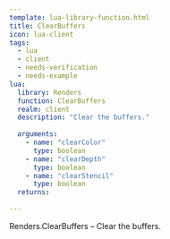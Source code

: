 ```yaml
---
template: lua-library-function.html
title: ClearBuffers
icon: lua-client
tags:
  - lua
  - client
  - needs-verification
  - needs-example
lua:
  library: Renders
  function: ClearBuffers
  realm: client
  description: "Clear the buffers."
  
  arguments:
    - name: "clearColor"
      type: boolean
    - name: "clearDepth"
      type: boolean
    - name: "clearStencil"
      type: boolean
  returns:
    
---
```


<div class="lua__search__keywords">
Renders.ClearBuffers &#x2013; Clear the buffers.
</div>
